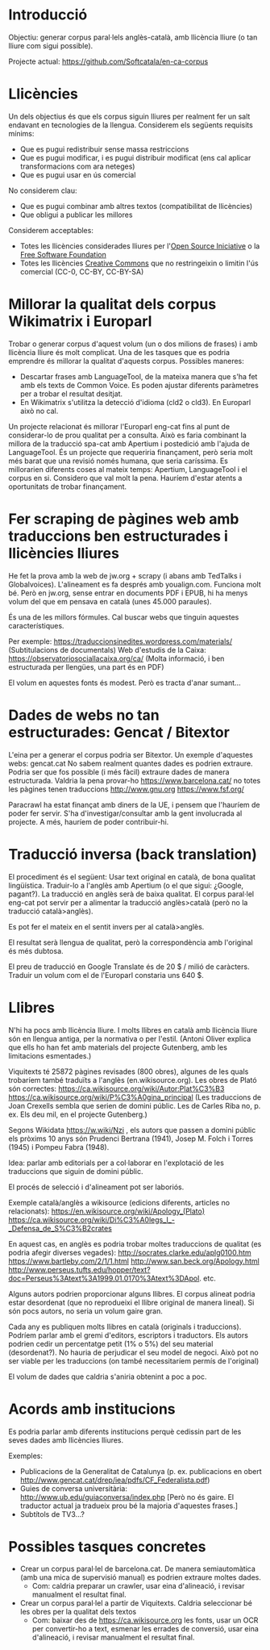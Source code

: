 
# Introducció

Objectiu: generar corpus paral·lels anglès-català, amb llicència lliure (o tan lliure com sigui possible). 

Projecte actual: https://github.com/Softcatala/en-ca-corpus 

# Llicències

Un dels objectius és que els corpus siguin lliures per realment fer un salt endavant en tecnologies de la llengua. Considerem els següents requisits mínims:

* Que es pugui redistribuir sense massa restriccions
* Que es pugui modificar, i es pugui distribuir modificat (ens cal aplicar transformacions com ara neteges)
* Que es pugui usar en ús comercial

No considerem clau:
* Que es pugui combinar amb altres textos (compatibilitat de llicències)
* Que obligui a publicar les millores

Considerem acceptables:

- Totes les llicències considerades lliures per l'[Open Source Iniciative](https://opensource.org/licenses) o la [Free Software Foundation](https://www.gnu.org/licenses/licenses.en.html)
- Totes les llicències [Creative Commons](https://creativecommons.org/) que no restringeixin o limitin l'ús comercial (CC-0, CC-BY, CC-BY-SA)

# Millorar la qualitat dels corpus Wikimatrix i Europarl

Trobar o generar corpus d'aquest volum (un o dos milions de frases) i amb llicència lliure és molt complicat. Una de les tasques que es podria emprendre és millorar la qualitat d'aquests corpus. 
Possibles maneres:
* Descartar frases amb LanguageTool, de la mateixa manera que s'ha fet amb els texts de Common Voice. Es poden ajustar diferents paràmetres per a trobar el resultat desitjat. 
* En Wikimatrix s'utilitza la detecció d'idioma (cld2 o cld3). En Europarl això no cal. 

Un projecte relacionat és millorar l'Europarl eng-cat fins al punt de considerar-lo de prou qualitat per a consulta. Això es faria combinant la millora de la traducció spa-cat amb Apertium i postedició amb l'ajuda de LanguageTool. És un projecte que requeriria finançament, però seria molt més barat que una revisió només humana, que seria caríssima. Es millorarien diferents coses al mateix temps: Apertium, LanguageTool i el corpus en si. Considero que val molt la pena. Hauríem d'estar atents a oportunitats de trobar finançament. 

# Fer scraping de pàgines web amb traduccions ben estructurades i llicències lliures

He fet la prova amb la web de jw.org + scrapy (i abans amb TedTalks i Globalvoices). L'alineament es fa després amb youalign.com. Funciona molt bé. Però en jw.org, sense entrar en documents PDF i EPUB, hi ha menys volum del que em pensava en català (unes 45.000 paraules).

És una de les millors fórmules. Cal buscar webs que tinguin aquestes característiques. 

Per exemple: https://traduccionsinedites.wordpress.com/materials/ (Subtitulacions de documentals)
Web d'estudis de la Caixa: https://observatoriosociallacaixa.org/ca/ (Molta informació, i ben estructurada per llengües, una part és en PDF)

El volum en aquestes fonts és modest. Però es tracta d'anar sumant...

# Dades de webs no tan estructurades: Gencat / Bitextor

L'eina per a generar el corpus podria ser Bitextor. Un exemple d'aquestes webs: 
gencat.cat
No sabem realment quantes dades es podrien extraure. Podria ser que fos possible (i més fàcil) extraure dades de manera estructurada. Valdria la pena provar-ho 
https://www.barcelona.cat/ 
no totes les pàgines tenen traduccions
http://www.gnu.org
https://www.fsf.org/ 


Paracrawl ha estat finançat amb diners de la UE, i pensem que l'hauríem de poder fer servir. S'ha d'investigar/consultar amb la gent involucrada al projecte. A més, hauríem de poder contribuir-hi.

# Traducció inversa (back translation)

El procediment és el següent: 
Usar text original en català, de bona qualitat lingüística. Traduir-lo a l'anglès amb Apertium (o el que sigui: ¿Google, pagant?). La traducció en anglès serà de baixa qualitat. El corpus paral·lel eng-cat pot servir per a alimentar la traducció anglès>català (però no la traducció català>anglès). 

Es pot fer el mateix en el sentit invers per al català>anglès. 

El resultat serà llengua de qualitat, però la correspondència amb l'original és més dubtosa. 

El preu de traducció en Google Translate és de 20 $ / milió de caràcters. Traduir un volum com el de l'Europarl constaria uns 640 $. 

# Llibres

N'hi ha pocs amb llicència lliure. I molts llibres en català amb llicència lliure són en llengua antiga, per la normativa o per l'estil. (Antoni Oliver explica que ells ho han fet amb materials del projecte Gutenberg, amb les limitacions esmentades.)

Viquitexts té 25872 pàgines revisades (800 obres), algunes de les quals trobaríem també traduïts a l'anglès (en.wikisource.org). Les obres de Plató són correctes: https://ca.wikisource.org/wiki/Autor:Plat%C3%B3
https://ca.wikisource.org/wiki/P%C3%A0gina_principal
(Les traduccions de Joan Crexells sembla que serien de domini públic. Les de Carles Riba no, p. ex. Els deu mil, en el projecte Gutenberg.)

Segons Wikidata https://w.wiki/Nzi , els autors que passen a domini públic els pròxims 10 anys són Prudenci Bertrana (1941), Josep M. Folch i Torres (1945) i Pompeu Fabra (1948).

Idea: parlar amb editorials per a col·laborar en l'explotació de les traduccions que siguin de domini públic.

El procés de selecció i d'alineament pot ser laboriós.

Exemple català/anglès a wikisource (edicions diferents, articles no relacionats):
https://en.wikisource.org/wiki/Apology_(Plato)
https://ca.wikisource.org/wiki/Di%C3%A0legs_I_-_Defensa_de_S%C3%B2crates

En aquest cas, en anglès es podria trobar moltes traduccions de qualitat (es podria afegir diverses vegades):
http://socrates.clarke.edu/aplg0100.htm
https://www.bartleby.com/2/1/1.html
http://www.san.beck.org/Apology.html
http://www.perseus.tufts.edu/hopper/text?doc=Perseus%3Atext%3A1999.01.0170%3Atext%3DApol.
etc.

Alguns autors podrien proporcionar alguns llibres. El corpus alineat podria estar desordenat (que no reprodueixi el llibre original de manera lineal). Si són pocs autors, no seria un volum gaire gran. 

Cada any es publiquen molts llibres en català (originals i traduccions). Podríem parlar amb el gremi d'editors, escriptors i traductors. Els autors podrien cedir un percentatge petit (1% o 5%) del seu material (desordenat?). No hauria de perjudicar el seu model de negoci. Això pot no ser viable per les traduccions (on també necessitaríem permís de l'original)

El volum de dades que caldria s'aniria obtenint a poc a poc. 

# Acords amb institucions

Es podria parlar amb diferents institucions perquè cedissin part de les seves dades amb llicències lliures. 

Exemples:
- Publicacions de la Generalitat de Catalunya (p. ex. publicacions en obert http://www.gencat.cat/drep/iea/pdfs/CF_Federalista.pdf)
- Guies de conversa universitària: http://www.ub.edu/guiaconversa/index.php [Però no és gaire. El traductor actual ja tradueix prou bé la majoria d'aquestes frases.]
- Subtítols de TV3...?

# Possibles tasques concretes

* Crear un corpus paral·lel de barcelona.cat. De manera semiautomàtica (amb una mica de supervisió manual) es podrien extraure moltes dades. 
    * Com: caldria preparar un crawler, usar eina d'alineació, i revisar manualment el resultat final.
* Crear un corpus paral·lel a partir de Viquitexts. Caldria seleccionar bé les obres per la qualitat dels textos
    * Com: baixar des de https://ca.wikisource.org les fonts, usar un OCR per convertir-ho a text, esmenar les errades de conversió, usar eina d'alineació, i revisar manualment el resultat final.
